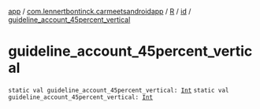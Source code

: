 [app](../../../index.md) / [com.lennertbontinck.carmeetsandroidapp](../../index.md) / [R](../index.md) / [id](index.md) / [guideline_account_45percent_vertical](./guideline_account_45percent_vertical.md)

# guideline_account_45percent_vertical

`static val guideline_account_45percent_vertical: `[`Int`](https://kotlinlang.org/api/latest/jvm/stdlib/kotlin/-int/index.html)
`static val guideline_account_45percent_vertical: `[`Int`](https://kotlinlang.org/api/latest/jvm/stdlib/kotlin/-int/index.html)